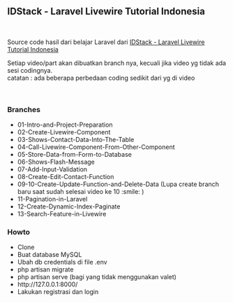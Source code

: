<h2>IDStack - Laravel Livewire Tutorial Indonesia</h2> <br>
<p>Source code hasil dari belajar Laravel dari <a href="https://www.youtube.com/playlist?list=PL1aMeb5UP_PH_K1xzgagAZWIYo_UBlNUP">IDStack - Laravel Livewire Tutorial Indonesia</a></p>

<p>Setiap video/part akan dibuatkan branch nya, kecuali jika video yg tidak ada sesi codingnya.<br>
catatan : ada beberapa perbedaan coding sedikit dari yg di video</p>
<br>

<h3>Branches</h3>
<ul>
    <li>01-Intro-and-Project-Preparation</li>
    <li>02-Create-Livewire-Component</li>
    <li>03-Shows-Contact-Data-Into-The-Table</li>
    <li>04-Call-Livewire-Component-From-Other-Component</li>
    <li>05-Store-Data-from-Form-to-Database</li>
    <li>06-Shows-Flash-Message</li>
    <li>07-Add-Input-Validation</li>
    <li>08-Create-Edit-Contact-Function</li>
    <li>09-10-Create-Update-Function-and-Delete-Data (Lupa create branch baru saat sudah selesai video ke 10 :smile: )</li>
    <li>11-Pagination-in-Laravel</li>
    <li>12-Create-Dynamic-Index-Paginate</li>
    <li>13-Search-Feature-in-Livewire</li>
</ul>

<h3>Howto </h3>
<ul>
    <li>Clone</li>
    <li>Buat database MySQL</li>
    <li>Ubah db credentials di file .env</li>
    <li>php artisan migrate</li>
    <li>php artisan serve (bagi yang tidak menggunakan valet)</li>
    <li>http://127.0.0.1:8000/</li>
    <li>Lakukan registrasi dan login</li>
</ul>
